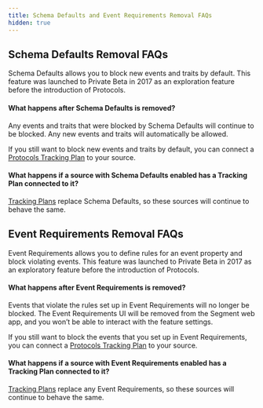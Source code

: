 ```yaml
---
title: Schema Defaults and Event Requirements Removal FAQs
hidden: true
---
```


## Schema Defaults Removal FAQs

Schema Defaults allows you to block new events and traits by default. This feature was launched to Private Beta in 2017 as an exploration feature before the introduction of Protocols.

#### What happens after Schema Defaults is removed?
Any events and traits that were blocked by Schema Defaults will continue to be blocked. Any new events and traits will automatically be allowed.

If you still want to block new events and traits by default, you can connect a [Protocols Tracking Plan](/docs/protocols/) to your source.

#### What happens if a source with Schema Defaults enabled has a Tracking Plan connected to it?
[Tracking Plans](/docs/protocols/tracking-plan/) replace Schema Defaults, so these sources will continue to behave the same.


## Event Requirements Removal FAQs

Event Requirements allows you to define rules for an event property and block violating events. This feature was launched to Private Beta in 2017 as an exploratory feature before the introduction of Protocols.

#### What happens after Event Requirements is removed?
Events that violate the rules set up in Event Requirements will no longer be blocked. The Event Requirements UI will be removed from the Segment web app, and you won’t be able to interact with the feature settings.

If you still want to block the events that you set up in Event Requirements, you can connect a [Protocols Tracking Plan](/docs/protocols/tracking-plan/) to your source.

#### What happens if a source with Event Requirements enabled has a Tracking Plan connected to it?
[Tracking Plans](/docs/protocols/tracking-plan/) replace any Event Requirements, so these sources will continue to behave the same.
